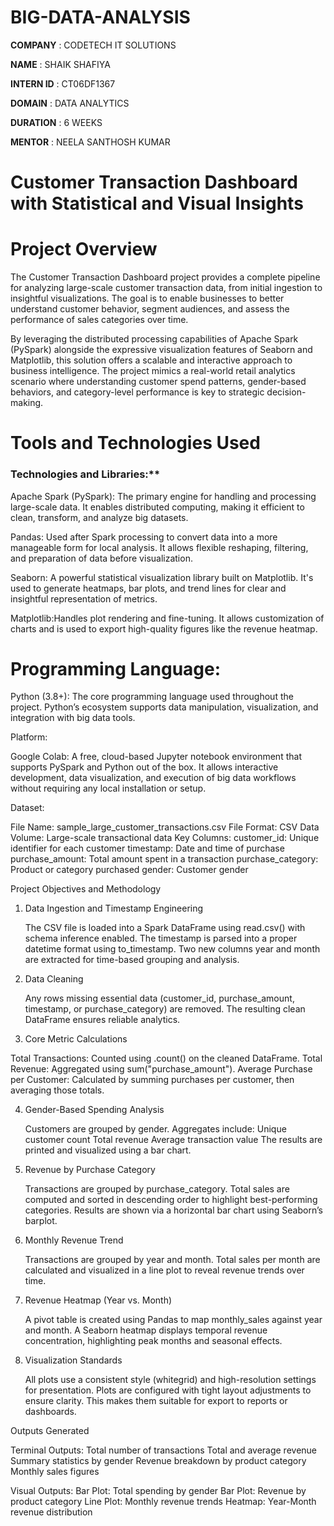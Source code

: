 # BIG-DATA-ANALYSIS

**COMPANY** : CODETECH IT SOLUTIONS

**NAME** : SHAIK SHAFIYA

**INTERN ID** : CT06DF1367

**DOMAIN** : DATA ANALYTICS

**DURATION** : 6 WEEKS

**MENTOR** : NEELA SANTHOSH KUMAR

# Customer Transaction Dashboard with Statistical and Visual Insights

# Project Overview

The Customer Transaction Dashboard project provides a complete pipeline for analyzing large-scale customer transaction data, from initial ingestion to insightful visualizations. The goal is to enable businesses to better understand customer behavior, segment audiences, and assess the performance of sales categories over time.

By leveraging the distributed processing capabilities of Apache Spark (PySpark) alongside the expressive visualization features of Seaborn and Matplotlib, this solution offers a scalable and interactive approach to business intelligence. The project mimics a real-world retail analytics scenario where understanding customer spend patterns, gender-based behaviors, and category-level performance is key to strategic decision-making.

# Tools and Technologies Used

### Technologies and Libraries:**

 Apache Spark (PySpark): The primary engine for handling and processing large-scale data. It enables distributed computing, making it efficient to clean, transform, and analyze big datasets.

 Pandas: Used after Spark processing to convert data into a more manageable form for local analysis. It allows flexible reshaping, filtering, and preparation of data before visualization.
 
 Seaborn: A powerful statistical visualization library built on Matplotlib. It's used to generate heatmaps, bar plots, and trend lines for clear and insightful representation of metrics.
 
 Matplotlib:Handles plot rendering and fine-tuning. It allows customization of charts and is used to export high-quality figures like the revenue heatmap.

# Programming Language:

Python (3.8+): The core programming language used throughout the project. Python’s ecosystem supports data manipulation, visualization, and integration with big data tools.

Platform:

Google Colab: A free, cloud-based Jupyter notebook environment that supports PySpark and Python out of the box. It allows interactive development, data visualization, and execution of big data workflows without requiring any local installation or setup.

Dataset:

File Name: sample_large_customer_transactions.csv
File Format: CSV
Data Volume: Large-scale transactional data
Key Columns:
   customer_id: Unique identifier for each customer
   timestamp: Date and time of purchase
   purchase_amount: Total amount spent in a transaction
   purchase_category: Product or category purchased
   gender: Customer gender

Project Objectives and Methodology

1. Data Ingestion and Timestamp Engineering

   The CSV file is loaded into a Spark DataFrame using read.csv() with schema inference enabled.
   The timestamp is parsed into a proper datetime format using to_timestamp.
   Two new columns year and month are extracted for time-based grouping and analysis.

2. Data Cleaning

   Any rows missing essential data (customer_id, purchase_amount, timestamp, or purchase_category) are removed.
   The resulting clean DataFrame ensures reliable analytics.

3. Core Metric Calculations

  Total Transactions: Counted using .count() on the cleaned DataFrame.
  Total Revenue: Aggregated using sum("purchase_amount").
  Average Purchase per Customer: Calculated by summing purchases per customer, then averaging those totals.

4. Gender-Based Spending Analysis

   Customers are grouped by gender.
   Aggregates include:
   Unique customer count
   Total revenue
   Average transaction value
   The results are printed and visualized using a bar chart.

5. Revenue by Purchase Category

    Transactions are grouped by purchase_category.
    Total sales are computed and sorted in descending order to highlight best-performing categories.
    Results are shown via a horizontal bar chart using Seaborn’s barplot.

6. Monthly Revenue Trend
 
    Transactions are grouped by year and month.
    Total sales per month are calculated and visualized in a line plot to reveal revenue trends over time.

7. Revenue Heatmap (Year vs. Month)

    A pivot table is created using Pandas to map monthly_sales against year and month.
    A Seaborn heatmap displays temporal revenue concentration, highlighting peak months and seasonal effects.

8. Visualization Standards

   All plots use a consistent style (whitegrid) and high-resolution settings for presentation.
   Plots are configured with tight layout adjustments to ensure clarity.
   This makes them suitable for export to reports or dashboards.

Outputs Generated

Terminal Outputs:
  Total number of transactions
  Total and average revenue
  Summary statistics by gender
  Revenue breakdown by product category
  Monthly sales figures

Visual Outputs:
  Bar Plot: Total spending by gender
  Bar Plot: Revenue by product category
  Line Plot: Monthly revenue trends
  Heatmap: Year-Month revenue distribution







